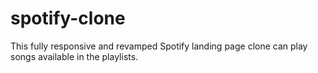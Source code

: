 # spotify-clone
This fully responsive and revamped Spotify landing page clone can play songs available in the playlists.

